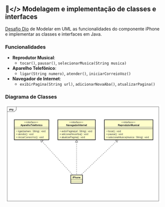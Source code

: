 ## 🔧</> Modelagem e implementação de classes e interfaces

[Desafio Dio](https://github.com/digitalinnovationone/trilha-java-basico/tree/main/desafios/poo) de Modelar em UML as funcionalidades do componente iPhone e implementar as classes e interfaces em Java.
 
 

### Funcionalidades 

- **Reprodutor Musical**: 
  - `tocar()`, `pausar()`, `selecionarMusica(String musica)` 
- **Aparelho Telefônico**: 
  - `ligar(String numero)`, `atender()`, `iniciarCorreioVoz()`
- **Navegador de Internet**: 
  - `exibirPagina(String url)`, `adicionarNovaAba()`, `atualizarPagina()`



### Diagrama de Classes

![diagrama de classes de funcionalidades do iPhone](/docs/class_iphone.jpg "diagrama de classes de funcionalidades do iPhone")
